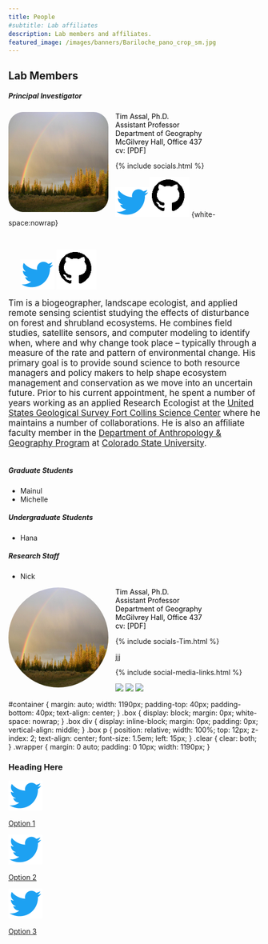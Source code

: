 ```yaml
---
title: People
#subtitle: Lab affiliates
description: Lab members and affiliates.
featured_image: /images/banners/Bariloche_pano_crop_sm.jpg
---
```


## Lab Members

##### Principal Investigator 

<img class="rounded Box-shadow img-responsive img-left" src="/images/teampic/LM-rainbow.JPG" alt="" height="200" width="200" style="float: left; margin-right: 1em; border-radius:15%">   

<span style="color:black">Tim Assal, Ph.D.  
Assistant Professor  
Department of Geography  
McGilvrey Hall, Office 437   
cv: [PDF]  
</span>

{% include socials.html %}
 
<a href="https://twitter.com/TimAssal"><img src='/images/socials/Twitter-Logo-sm.png'></a><a href="https://github.com/tjassal"><img src="images/socials/github-logo-sm.png"></a> {white-space:nowrap}

<br>

<ul class>
     <a href="https://twitter.com/TimAssal"><img src='/images/socials/Twitter-Logo-sm.png'></a>
     <a href="https://github.com/tjassal"><img src="images/socials/github-logo-sm.png"></a>
</ul>

<span style="font-size:17px">Tim is a biogeographer, landscape ecologist, and applied remote sensing scientist studying the effects of disturbance on forest and shrubland ecosystems. He combines field studies, satellite sensors, and computer modeling to identify when, where and why change took place – typically through a measure of the rate and pattern of environmental change. His primary goal is to provide sound science to both resource managers and policy makers to help shape ecosystem management and conservation as we move into an uncertain future. Prior to his current appointment, he spent a number of years working as an applied Research Ecologist at the [United States Geological Survey Fort Collins Science Center](https://www.usgs.gov/centers/fort) where he maintains a number of collaborations. He is also an affiliate faculty member in the [Department of Anthropology & Geography Program](https://anthgr.colostate.edu/) at [Colorado State University](https://www.colostate.edu/).</span> 
<br>
<br>

##### Graduate Students 

* Mainul
* Michelle

##### Undergraduate Students 

* Hana

##### Research Staff 

* Nick 

<img class="img-circle img-responsive img-left" src="/images/teampic/LM-rainbow.JPG" alt="" height="200" width="200" style="float: left; margin-right: 1em; border-radius:50%"> 

<span style="color:black">Tim Assal, Ph.D.  
Assistant Professor  
Department of Geography  
McGilvrey Hall, Office 437   
cv: [PDF]  
</span>

{% include socials-Tim.html %}

jjj

{% include social-media-links.html %}


<div id="content">
    <img src="http://socialtalent.co/wp-content/uploads/blog-content/so-logo.png" class="images" />
    <img src="http://socialtalent.co/wp-content/uploads/blog-content/so-logo.png" class="images" />
    <img src="http://socialtalent.co/wp-content/uploads/blog-content/so-logo.png" class="images" />
</div>


#container {
  margin: auto;
  width: 1190px;
  padding-top: 40px;
  padding-bottom: 40px;
  text-align: center;
}
.box {
  display: block;
  margin: 0px;
  white-space: nowrap;
}
.box div {
  display: inline-block;
  margin: 0px;
  padding: 0px;
  vertical-align: middle;
}
.box p {
  position: relative;
  width: 100%;
  top: 12px;
  z-index: 2;
  text-align: center;
  font-size: 1.5em;
  left: 15px;
}
.clear {
  clear: both;
}
.wrapper {
  margin: 0 auto;
  padding: 0 10px;
  width: 1190px;
}

<div id="container">
  <div class="wrapper">
    <h3>Heading Here</h3>
  </div>

  <div class="box">
    <div>
      <a href="#">
        <img src='/images/socials/Twitter-Logo-sm.png' alt=" ">
        <p>Option 1</p>
      </a>
    </div>
    <div>
      <a href="#">
        <img src='/images/socials/Twitter-Logo-sm.png' alt=" ">
        <p>Option 2</p>
      </a>
    </div>
    <div>
      <a href="#">
        <img src='/images/socials/Twitter-Logo-sm.png' alt=" ">
        <p>Option 3</p>
      </a>
    </div>
  </div>

  <div class="clear"></div>
</div>
